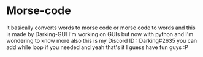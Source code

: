 # Morse-code
it basically converts words to morse code or morse code to words
and this is made by Darking-GUI I'm working on GUIs but now with python and I'm wondering to know more also this is my Discord ID : Darking#2635
you can add while loop if you needed and yeah that's it I guess have fun guys :P
